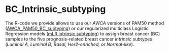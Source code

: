 # BC_Intrinsic_subtyping


The R-code we provide allows to use our _AWCA_ versions of PAM50 method ([AWCA_PAM50_BC_subtyping](https://github.com/DEIB-GECO/BC_Intrinsic_subtyping/wiki/AWCA_PAM50_BC_subtyping)) or our regularized multiclass Logistic Regression models ([mLR intrinsic subtyping](https://github.com/DEIB-GECO/BC_Intrinsic_subtyping/wiki/mLR_BC_subtyping)) to assign breast cancer (BC) samples to the five prognosis-related breast cancer _intrinsic_ subtypes (_Luminal A, Luminal B, Basal, Her2-enriched, or Normal-like_).
